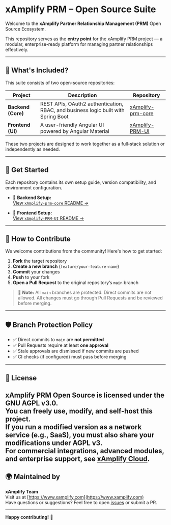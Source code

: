 # xAmplify PRM – Open Source Suite

Welcome to the **xAmplify Partner Relationship Management (PRM)** Open Source Ecosystem.

This repository serves as the **entry point** for the xAmplify PRM project — a modular, enterprise-ready platform for managing partner relationships effectively.

---

## 🚀 What's Included?

This suite consists of two open-source repositories:

| Project | Description | Repository |
|--------|-------------|------------|
| **Backend (Core)** | REST APIs, OAuth2 authentication, RBAC, and business logic built with Spring Boot | [xAmplify-prm-core](https://github.com/xamplify/xAmplify-prm-core) |
| **Frontend (UI)** | A user-friendly Angular UI powered by Angular Material | [xAmplify-PRM-UI](https://github.com/xamplify/xAmplify-PRM-UI) |

These two projects are designed to work together as a full-stack solution or independently as needed.

---

## 📘 Get Started

Each repository contains its own setup guide, version compatibility, and environment configuration.

- 🔧 **Backend Setup:**  
  [View `xAmplify-prm-core` README →](https://github.com/xamplify/xAmplify-prm-core/blob/main/README.md)

- 🎨 **Frontend Setup:**  
  [View `xAmplify-PRM-UI` README →](https://github.com/xamplify/xAmplify-PRM-UI/blob/main/README.md)

---

## 🤝 How to Contribute

We welcome contributions from the community! Here's how to get started:

1. **Fork** the target repository
2. **Create a new branch** (`feature/your-feature-name`)
3. **Commit** your changes
4. **Push** to your fork
5. **Open a Pull Request** to the original repository’s `main` branch

> 🔐 **Note:** All `main` branches are protected. Direct commits are not allowed. All changes must go through Pull Requests and be reviewed before merging.

---

## 🛡 Branch Protection Policy

- ✅ Direct commits to `main` are **not permitted**
- ✅ Pull Requests require at least **one approval**
- ✅ Stale approvals are dismissed if new commits are pushed
- ✅ CI checks (if configured) must pass before merging

---

## 📄 License

xAmplify PRM Open Source is licensed under the GNU AGPL v3.0.  
You can freely use, modify, and self-host this project.  
If you run a modified version as a network service (e.g., SaaS), you must also share your modifications under AGPL v3.  
For commercial integrations, advanced modules, and enterprise support, see [xAmplify Cloud](https://xamplify.com).
---

## 🌍 Maintained by

**xAmplify Team**  
Visit us at [https://www.xamplify.com](https://www.xamplify.com)  
Have questions or suggestions? Feel free to open [issues](https://github.com/xamplify/xAmplify-prm-core/issues) or submit a PR.

---

**Happy contributing!** 🚀

